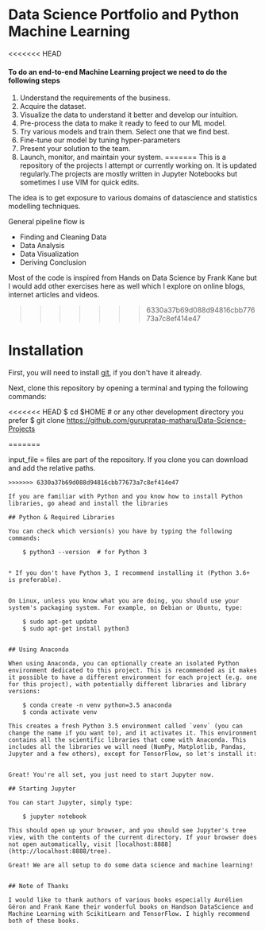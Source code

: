 # Data Science Portfolio and Python Machine Learning

<<<<<<< HEAD

#### To do an end-to-end Machine Learning project we need to do the following steps

1. Understand the requirements of the business.
2. Acquire the dataset.
3. Visualize the data to understand it better and develop our intuition.
4. Pre-process the data to make it ready to feed to our ML model.
5. Try various models and train them. Select one that we find best.
6. Fine-tune our model by tuning hyper-parameters
7. Present your solution to the team.
8. Launch, monitor, and maintain your system.
=======
This is a repository of the projects I attempt or currently working on. It is updated regularly.The projects are mostly written in Jupyter Notebooks but sometimes I use VIM for quick edits.

The idea is to get exposure to various domains of datascience and statistics modelling techniques.

General pipeline flow is 

* Finding and Cleaning Data
* Data Analysis
* Data Visualization
* Deriving Conclusion

 Most of the code is inspired from Hands on Data Science by Frank Kane but I would add other exercises here as well which I explore on online blogs, internet articles and videos.
>>>>>>> 6330a37b69d088d94816cbb77673a7c8ef414e47


# Installation

First, you will need to install [git](https://git-scm.com/), if you don't have it already.

Next, clone this repository by opening a terminal and typing the following commands:

<<<<<<< HEAD
    $ cd $HOME  # or any other development directory you prefer
    $ git clone https://github.com/gurupratap-matharu/Data-Science-Projects

=======
 
input_file = files are part of the repository. If you clone you can download and add the relative paths.

```
>>>>>>> 6330a37b69d088d94816cbb77673a7c8ef414e47

If you are familiar with Python and you know how to install Python libraries, go ahead and install the libraries 

## Python & Required Libraries

You can check which version(s) you have by typing the following commands:

    $ python3 --version  # for Python 3


* If you don't have Python 3, I recommend installing it (Python 3.6+ is preferable). 


On Linux, unless you know what you are doing, you should use your system's packaging system. For example, on Debian or Ubuntu, type:

    $ sudo apt-get update
    $ sudo apt-get install python3


## Using Anaconda

When using Anaconda, you can optionally create an isolated Python environment dedicated to this project. This is recommended as it makes it possible to have a different environment for each project (e.g. one for this project), with potentially different libraries and library versions:

    $ conda create -n venv python=3.5 anaconda
    $ conda activate venv

This creates a fresh Python 3.5 environment called `venv` (you can change the name if you want to), and it activates it. This environment contains all the scientific libraries that come with Anaconda. This includes all the libraries we will need (NumPy, Matplotlib, Pandas, Jupyter and a few others), except for TensorFlow, so let's install it:

   
Great! You're all set, you just need to start Jupyter now.

## Starting Jupyter

You can start Jupyter, simply type:

    $ jupyter notebook

This should open up your browser, and you should see Jupyter's tree view, with the contents of the current directory. If your browser does not open automatically, visit [localhost:8888](http://localhost:8888/tree).  

Great! We are all setup to do some data science and machine learning!


## Note of Thanks

I would like to thank authors of various books especially Aurélien Géron and Frank Kane their wonderful books on Handson DataScience and Machine Learning with ScikitLearn and TensorFlow. I highly recommend both of these books.


